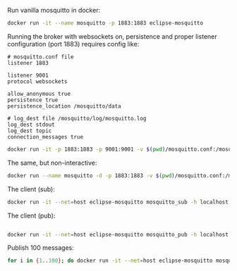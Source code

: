 Run vanilla mosquitto in docker:
```bash
docker run -it --name mosquitto -p 1883:1883 eclipse-mosquitto 
```

Running the broker with websockets on, persistence and proper listener configuration (port 1883) requires config like:
```
# mosquitto.conf file
listener 1883

listener 9001
protocol websockets

allow_anonymous true
persistence true
persistence_location /mosquitto/data

# log_dest file /mosquitto/log/mosquitto.log
log_dest stdout
log_dest topic
connection_messages true

```

```bash
docker run -it -p 1883:1883 -p 9001:9001 -v $(pwd)/mosquitto.conf:/mosquitto/config/mosquitto.conf -v /mosquitto/data -v /mosquitto/log eclipse-mosquitto
```

The same, but non-interactive:
```bash
docker run --name mosquitto -d -p 1883:1883 -v $(pwd)/mosquitto.conf:/mosquitto/config/mosquitto.conf -v /mosquitto/data -v /mosquitto/log eclipse-mosquitto
```


The client (sub):
```bash
docker run -it --net=host eclipse-mosquitto mosquitto_sub -h localhost -t example/topic
```



The client (pub):
```bash

docker run -it --net=host eclipse-mosquitto mosquitto_pub -h localhost -t example/topic -m "Hello World"
```

Publish 100 messages:
```bash
for i in {1..100}; do docker run -it --net=host eclipse-mosquitto mosquitto_pub -h localhost -t example/topic -m "Hello World $i"; done
```

